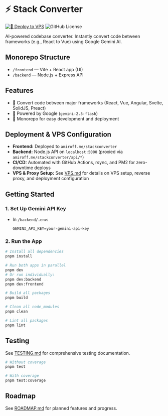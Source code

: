 # ⚡ Stack Converter
[![🚀 Deploy to VPS](https://github.com/amir0ff/stackconverter/actions/workflows/deploy.yml/badge.svg)](https://github.com/amir0ff/stackconverter/actions/workflows/deploy.yml)
![GitHub License](https://img.shields.io/github/license/amir0ff/stackconverter)

AI-powered codebase converter. Instantly convert code between frameworks (e.g., React to Vue) using Google Gemini AI.

## Monorepo Structure

- `/frontend` — Vite + React app (UI)
- `/backend` — Node.js + Express API

## Features
- 🔄 Convert code between major frameworks (React, Vue, Angular, Svelte, SolidJS, Preact)
- 🧠 Powered by Google (`gemini-2.5-flash`)
- 🚀 Monorepo for easy development and deployment

## Deployment & VPS Configuration

- **Frontend:** Deployed to `amiroff.me/stackconverter`
- **Backend:** Node.js API on `localhost:5000` (proxied via `amiroff.me/stackconverter/api/*`)
- **CI/CD:** Automated with GitHub Actions, rsync, and PM2 for zero-downtime deploys
- **VPS & Proxy Setup:** See [VPS.md](./VPS.md) for details on VPS setup, reverse proxy, and deployment configuration

## Getting Started

### 1. Set Up Gemini API Key
- In `/backend/.env`:
  ```
  GEMINI_API_KEY=your-gemini-api-key
  ```

### 2. Run the App

```bash
# Install all dependencies
pnpm install

# Run both apps in parallel
pnpm dev
# Or run individually:
pnpm dev:backend
pnpm dev:frontend

# Build all packages
pnpm build

# Clean all node_modules
pnpm clean

# Lint all packages
pnpm lint
```

## Testing

See [TESTING.md](./TESTING.md) for comprehensive testing documentation.

```bash
# Without coverage
pnpm test

# With coverage
pnpm test:coverage
```

## Roadmap
See [ROADMAP.md](./ROADMAP.md) for planned features and progress.
